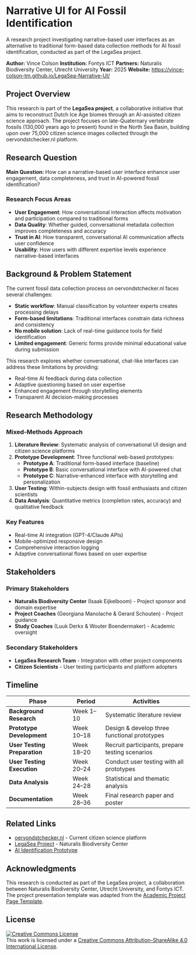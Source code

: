 # Narrative UI for AI Fossil Identification

A research project investigating narrative-based user interfaces as an alternative to traditional form-based data collection methods for AI fossil identification, conducted as part of the LegaSea project.

**Author:** Vince Colson
**Institution:** Fontys ICT
**Partners:** Naturalis Biodiversity Center, Utrecht University
**Year:** 2025
**Website:** https://vince-colson-tm.github.io/LegaSea-Narrative-UI/

## Project Overview

This research is part of the **LegaSea project**, a collaborative initiative that aims to reconstruct Dutch Ice Age biomes through an AI-assisted citizen science approach. The project focuses on late-Quaternary vertebrate fossils (130,000 years ago to present) found in the North Sea Basin, building upon over 75,000 citizen science images collected through the oervondstchecker.nl platform.



## Research Question

**Main Question:** How can a narrative-based user interface enhance user engagement, data completeness, and trust in AI-powered fossil identification?

### Research Focus Areas

- **User Engagement**: How conversational interaction affects motivation and participation compared to traditional forms
- **Data Quality**: Whether guided, conversational metadata collection improves completeness and accuracy
- **Trust in AI**: How transparent, conversational AI communication affects user confidence
- **Usability**: How users with different expertise levels experience narrative-based interfaces

## Background & Problem Statement

The current fossil data collection process on oervondstchecker.nl faces several challenges:

- **Static workflow**: Manual classification by volunteer experts creates processing delays
- **Form-based limitations**: Traditional interfaces constrain data richness and consistency
- **No mobile solution**: Lack of real-time guidance tools for field identification
- **Limited engagement**: Generic forms provide minimal educational value during submission

This research explores whether conversational, chat-like interfaces can address these limitations by providing:
- Real-time AI feedback during data collection
- Adaptive questioning based on user expertise
- Enhanced engagement through storytelling elements
- Transparent AI decision-making processes

## Research Methodology

### Mixed-Methods Approach

1. **Literature Review**: Systematic analysis of conversational UI design and citizen science platforms
2. **Prototype Development**: Three functional web-based prototypes:
   - **Prototype A**: Traditional form-based interface (baseline)
   - **Prototype B**: Basic conversational interface with AI-powered chat
   - **Prototype C**: Narrative-enhanced interface with storytelling and personalization
3. **User Testing**: Within-subjects design with fossil enthusiasts and citizen scientists
4. **Data Analysis**: Quantitative metrics (completion rates, accuracy) and qualitative feedback

### Key Features

- Real-time AI integration (GPT-4/Claude APIs)
- Mobile-optimized responsive design
- Comprehensive interaction logging
- Adaptive conversational flows based on user expertise


## Stakeholders

### Primary Stakeholders
- **Naturalis Biodiversity Center** (Isaak Eijkelboom) - Project sponsor and domain expertise
- **Project Coaches** (Georgiana Manolache & Gerard Schouten) - Project guidance
- **Study Coaches** (Luuk Derkx & Wouter Boendermaker) - Academic oversight

### Secondary Stakeholders
- **LegaSea Research Team** - Integration with other project components
- **Citizen Scientists** - User testing participants and platform adopters

## Timeline

| Phase | Period | Activities |
|-------|--------|------------|
| **Background Research** | Week 1–10 | Systematic literature review |
| **Prototype Development** | Week 10–18 | Design & develop three functional prototypes |
| **User Testing Preparation** | Week 18–20 | Recruit participants, prepare testing scenarios |
| **User Testing Execution** | Week 20–24 | Conduct user testing with all prototypes |
| **Data Analysis** | Week 24–28 | Statistical and thematic analysis |
| **Documentation** | Week 28–36 | Final research paper and poster |

## Related Links

- [oervondstchecker.nl](https://oervondstchecker.nl) - Current citizen science platform
- [LegaSea Project](https://www.naturalis.nl) - Naturalis Biodiversity Center
- [AI Identification Prototype](https://museum.identify.biodiversityanalysis.nl)

## Acknowledgments

This research is conducted as part of the LegaSea project, a collaboration between Naturalis Biodiversity Center, Utrecht University, and Fontys ICT. The project presentation template was adapted from the [Academic Project Page Template](https://github.com/eliahuhorwitz/Academic-project-page-template).

## License

<a rel="license" href="http://creativecommons.org/licenses/by-sa/4.0/"><img alt="Creative Commons License" style="border-width:0" src="https://i.creativecommons.org/l/by-sa/4.0/88x31.png" /></a><br />This work is licensed under a <a rel="license" href="http://creativecommons.org/licenses/by-sa/4.0/">Creative Commons Attribution-ShareAlike 4.0 International License</a>.
